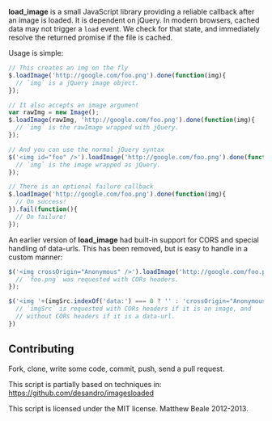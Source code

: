 **load_image** is a small JavaScript library providing a reliable
callback after an image is loaded. It is dependent on jQuery. In modern
browsers, cached data may not trigger a `load` event. We check for that
state, and immediately resolve the returned promise if the file is
cached.

Usage is simple:

``` javascript
// This creates an img on the fly
$.loadImage('http://google.com/foo.png').done(function(img){
  // `img` is a jQuery image object.
});

// It also accepts an image argument
var rawImg = new Image();
$.loadImage(rawImg, 'http://google.com/foo.png').done(function(img){
  // `img` is the rawImage wrapped with jQuery.
});

// And you can use the normal jQuery syntax
$('<img id="foo" />').loadImage('http://google.com/foo.png').done(function(img){
  // `img` is the image wrapped as jQuery.
});

// There is an optional failure callback
$.loadImage('http://google.com/foo.png').done(function(img){
  // On success!
}).fail(function(){
  // On failure!
});
```

An earlier version of **load_image** had built-in support for CORS
and special handling of data-urls. This has been removed, but is easy to
handle in a custom manner:

``` javascript
$('<img crossOrigin="Anonymous" />').loadImage('http://google.com/foo.png').done(function(img){
  // `foo.png` was requested with CORs headers.
});

$('<img '+(imgSrc.indexOf('data:') === 0 ? '' : 'crossOrigin="Anonymous" ')+'/>').loadImage(imgSrc).done(function(img){
  // `imgSrc` is requested with CORs headers if it is an image, and
  // without CORs headers if it is a data-url.
})
```

Contributing
------------

Fork, clone, write some code, commit, push, send a pull request.

This script is partially based on techniques in: https://github.com/desandro/imagesloaded

This script is licensed under the MIT license. Matthew Beale 2012-2013.
